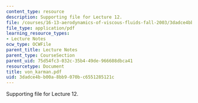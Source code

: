 ```yaml
---
content_type: resource
description: Supporting file for Lecture 12.
file: /courses/16-13-aerodynamics-of-viscous-fluids-fall-2003/3dadce4bb00a8bb9070bc6551285121c_von_karman.pdf
file_type: application/pdf
learning_resource_types:
- Lecture Notes
ocw_type: OCWFile
parent_title: Lecture Notes
parent_type: CourseSection
parent_uid: 75d54fc3-032c-35b4-49de-966608dbca41
resourcetype: Document
title: von_karman.pdf
uid: 3dadce4b-b00a-8bb9-070b-c6551285121c
---
```

Supporting file for Lecture 12.


